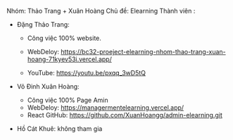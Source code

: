 Nhóm: Thảo Trang + Xuân Hoàng
Chủ đề: Elearning
Thành viên :

- Đặng Thảo Trang:

  - Công việc 100% website.

  - WebDeloy: https://bc32-proeject-elearning-nhom-thao-trang-xuan-hoang-71kyev53i.vercel.app/
  - YouTube: https://youtu.be/pxqq_3wD5tQ

- Võ Đinh Xuân Hoàng:

  - Công việc 100% Page Amin
  - WebDeloy: https://managermentelearning.vercel.app/
  - React GitHub: https://github.com/XuanHoangg/admin-elearning.git

- Hồ Cát Khuê: không tham gia
